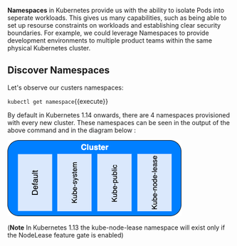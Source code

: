 **Namespaces** in Kubernetes provide us with the ability to isolate Pods into seperate workloads. This gives us many capabilities, such as being able to set up resourse constraints on workloads and establishing clear security boundaries. For example, we could leverage Namespaces to provide development environments to multiple product teams within the same physical Kubernetes cluster.

## Discover Namespaces

Let's observe our custers namespaces:

`kubectl get namespace`{{execute}}

By default in Kubernetes 1.14 onwards, there are 4 namespaces provisioned with every new cluster. These namespaces can be seen in the output of the above command and in the diagram below :

![alt text](https://raw.githubusercontent.com/jameswhinn/katalabs/master/assets/namespaces.png "Default namespaces")

(**Note** In Kubernetes 1.13 the kube-node-lease namespace will exist only if the NodeLease feature gate is enabled)